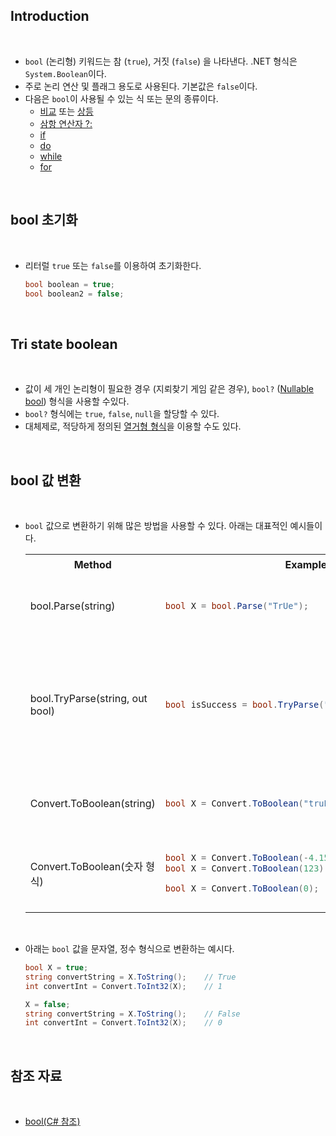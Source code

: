 
## Introduction

<br>

- `bool` (논리형) 키워드는 참 (`true`), 거짓 (`false`) 을 나타낸다. .NET 형식은 `System.Boolean`이다.
- 주로 논리 연산 및 플래그 용도로 사용된다. 기본값은 `false`이다.
- 다음은 `bool`이 사용될 수 있는 식 또는 문의 종류이다.
    - [비교](https://learn.microsoft.com/ko-kr/dotnet/csharp/language-reference/operators/comparison-operators) 또는 [상등](https://learn.microsoft.com/ko-kr/dotnet/csharp/language-reference/operators/equality-operators)
    - [삼항 연산자 ?:](https://learn.microsoft.com/ko-kr/dotnet/csharp/language-reference/operators/conditional-operator)
    - [if](https://learn.microsoft.com/ko-kr/dotnet/csharp/language-reference/statements/selection-statements#the-if-statement)
    - [do](https://learn.microsoft.com/ko-kr/dotnet/csharp/language-reference/statements/iteration-statements#the-do-statement)
    - [while](https://learn.microsoft.com/ko-kr/dotnet/csharp/language-reference/statements/iteration-statements#the-while-statement)
    - [for](https://learn.microsoft.com/ko-kr/dotnet/csharp/language-reference/statements/iteration-statements#the-for-statement)

<br>

## bool 초기화

<br>

- 리터럴 `true` 또는 `false`를 이용하여 초기화한다.
    ```cs
    bool boolean = true;
    bool boolean2 = false;
    ```

<br>

## Tri state boolean

<br>

- 값이 세 개인 논리형이 필요한 경우 (지뢰찾기 게임 같은 경우), `bool?` ([Nullable bool](https://learn.microsoft.com/ko-kr/dotnet/csharp/language-reference/operators/boolean-logical-operators#nullable-boolean-logical-operators)) 형식을 사용할 수있다.
- `bool?` 형식에는 `true`, `false`, `null`을 할당할 수 있다.
- 대체제로, 적당하게 정의된 [열거형 형식](https://learn.microsoft.com/ko-kr/dotnet/csharp/language-reference/builtin-types/enum)을 이용할 수도 있다.

<br>

## bool 값 변환

<br>

- `bool` 값으로 변환하기 위해 많은 방법을 사용할 수 있다. 아래는 대표적인 예시들이다.
    <table>
    <tr>
    <th>Method</th><th>Example</th><th>비고</th>
    </tr>

    <tr>
    <td>bool.Parse(string)</td>
    <td>

    ```cs
    bool X = bool.Parse("TrUe");
    ```

    </td>
    <td><code>string</code> 값은 대소문자를 가리지 않는다</td>
    </tr>

    <tr>
    <td>bool.TryParse(string, out bool)</td>
    <td>

    ```cs
    bool isSuccess = bool.TryParse("TRUe",out bool result);
    ```

    </td>
    <td><code>string</code> 값은 대소문자를 가리지 않는다<br><code>isSuccess</code>가 <code>true</code>이면 <code>result</code> 값이 유효하다</td>
    </tr>

    <tr>
    <td>Convert.ToBoolean(string)</td>
    <td>

    ```cs
    bool X = Convert.ToBoolean("truE");
    ```

    </td>
    <td><code>string</code> 값은 대소문자를 가리지 않는다</td>
    </tr>

    <tr>
    <td>Convert.ToBoolean(숫자 형식)</td>
    <td>

    ```cs
    bool X = Convert.ToBoolean(-4.156);     // true
    bool X = Convert.ToBoolean(123);        // true

    bool X = Convert.ToBoolean(0);          // false
    ```

    </td>
    <td><code>숫자 형식</code> 값을 넣을 때, <code>0</code>이 아니면 참이다</td>
    </tr>
    </table>

<br>

- 아래는 `bool` 값을 문자열, 정수 형식으로 변환하는 예시다.
    ```cs
    bool X = true;
    string convertString = X.ToString();    // True
    int convertInt = Convert.ToInt32(X);    // 1

    X = false;
    string convertString = X.ToString();    // False
    int convertInt = Convert.ToInt32(X);    // 0
    ```

<br>

## 참조 자료

<br>

- [bool(C# 참조)](https://learn.microsoft.com/ko-kr/dotnet/csharp/language-reference/builtin-types/bool)